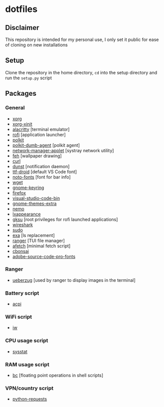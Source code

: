 # dotfiles
## **Disclaimer**
This repository is intended for my personal use, I only set it public for ease of cloning on new installations

## **Setup**
Clone the repository in the home directory, `cd` into the setup directory and run the `setup.py` script

## **Packages**
### **General**
+ [xorg](https://archlinux.org/groups/x86_64/xorg/)
+ [xorg-xinit](https://archlinux.org/packages/extra/x86_64/xorg-xinit/)
+ [alacritty](https://archlinux.org/packages/community/x86_64/alacritty/) [terminal emulator]
+ [rofi](https://archlinux.org/packages/community/x86_64/rofi/) [application launcher]
+ [polkit](https://archlinux.org/packages/extra/x86_64/polkit/)
+ [polkit-dumb-agent](https://aur.archlinux.org/packages/polkit-dumb-agent-git/) [polkit agent]
+ [network-manager-applet](https://archlinux.org/packages/extra/x86_64/network-manager-applet/) [systray network utility]
+ [feh](https://archlinux.org/packages/extra/x86_64/feh/) [wallpaper drawing]
+ [curl](https://archlinux.org/packages/core/x86_64/curl/)
+ [dunst](https://archlinux.org/packages/community/x86_64/dunst/) [notification daemon]
+ [ttf-droid](https://archlinux.org/packages/community/any/ttf-droid/) [default VS Code font]
+ [noto-fonts](https://archlinux.org/packages/extra/any/noto-fonts/) [font for bar info]
+ [wget](https://archlinux.org/packages/extra/x86_64/wget/)
+ [gnome-keyring](https://archlinux.org/packages/extra/x86_64/gnome-keyring/)
+ [firefox](https://archlinux.org/packages/extra/x86_64/firefox/)
+ [visual-studio-code-bin](https://aur.archlinux.org/packages/visual-studio-code-bin)
+ [gnome-themes-extra](https://archlinux.org/packages/extra/x86_64/gnome-themes-extra/)
+ [nemo](https://archlinux.org/packages/community/x86_64/nemo/)
+ [lxappearance](https://archlinux.org/packages/community/x86_64/lxappearance/)
+ [gksu](https://aur.archlinux.org/packages/gksu) [root privileges for rofi launched applications]
+ [wireshark](https://archlinux.org/packages/community/x86_64/wireshark-qt/)
+ [sudo](https://archlinux.org/packages/core/x86_64/sudo/)
+ [exa](https://archlinux.org/packages/community/x86_64/exa/) [ls replacement]
+ [ranger](https://archlinux.org/packages/community/any/ranger/) [TUI file manager]
+ [afetch](https://aur.archlinux.org/packages/afetch/) [minimal fetch script]
+ [cbonsai](https://aur.archlinux.org/packages/cbonsai/)
+ [adobe-source-code-pro-fonts](https://archlinux.org/packages/extra/any/adobe-source-code-pro-fonts/)
### **Ranger**
+ [ueberzug](https://archlinux.org/packages/community/x86_64/ueberzug/) [used by ranger to display images in the terminal]
### **Battery script**
+ [acpi](https://archlinux.org/packages/community/x86_64/acpi/)
### **WiFi script**
+ [iw](https://archlinux.org/packages/core/x86_64/iw/)
### **CPU usage script**
+ [sysstat](https://archlinux.org/packages/community/x86_64/sysstat/)
### **RAM usage script**
+ [bc](https://archlinux.org/packages/extra/x86_64/bc/) [floating point operations in shell scripts]
### **VPN/country script**
+ [python-requests](https://archlinux.org/packages/extra/any/python-requests/)
